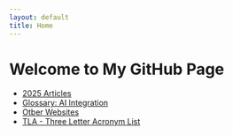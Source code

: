```yaml
---
layout: default
title: Home
---
```


# Welcome to My GitHub Page

- [2025 Articles](/2025.html)
- [Glossary: AI Integration](Glossary-AI-Integration.html)
- [Otber Websites](websites.html)
- [TLA - Three Letter Acronym List](html/tla.html)
